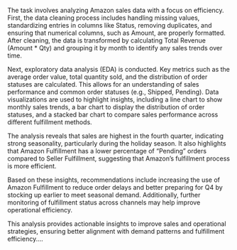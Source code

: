 The task involves analyzing Amazon sales data with a focus on efficiency. First, the data cleaning process includes handling missing values, standardizing entries in columns like Status, removing duplicates, and ensuring that numerical columns, such as Amount, are properly formatted. After cleaning, the data is transformed by calculating Total Revenue (Amount * Qty) and grouping it by month to identify any sales trends over time.

Next, exploratory data analysis (EDA) is conducted. Key metrics such as the average order value, total quantity sold, and the distribution of order statuses are calculated. This allows for an understanding of sales performance and common order statuses (e.g., Shipped, Pending). Data visualizations are used to highlight insights, including a line chart to show monthly sales trends, a bar chart to display the distribution of order statuses, and a stacked bar chart to compare sales performance across different fulfillment methods.

The analysis reveals that sales are highest in the fourth quarter, indicating strong seasonality, particularly during the holiday season. It also highlights that Amazon Fulfillment has a lower percentage of “Pending” orders compared to Seller Fulfillment, suggesting that Amazon’s fulfillment process is more efficient.

Based on these insights, recommendations include increasing the use of Amazon Fulfillment to reduce order delays and better preparing for Q4 by stocking up earlier to meet seasonal demand. Additionally, further monitoring of fulfillment status across channels may help improve operational efficiency.

This analysis provides actionable insights to improve sales and operational strategies, ensuring better alignment with demand patterns and fulfillment efficiency....